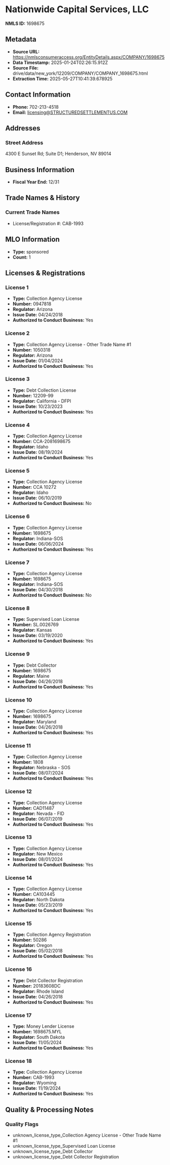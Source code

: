 # Nationwide Capital Services, LLC

**NMLS ID:** 1698675

## Metadata
- **Source URL:** https://nmlsconsumeraccess.org/EntityDetails.aspx/COMPANY/1698675
- **Data Timestamp:** 2025-01-24T02:26:15.912Z
- **Source File:** drive/data/new_york/12209/COMPANY/COMPANY_1698675.html
- **Extraction Time:** 2025-05-27T10:41:39.678925

## Contact Information
- **Phone:** 702-213-4518
- **Email:** licensing@STRUCTUREDSETTLEMENTUS.COM

## Addresses
### Street Address
4300 E Sunset Rd; Suite D1; Henderson, NV 89014

## Business Information
- **Fiscal Year End:** 12/31

## Trade Names & History
### Current Trade Names
- License/Registration #: CAB-1993

## MLO Information
- **Type:** sponsored
- **Count:** 1

## Licenses & Registrations

### License 1
- **Type:** Collection Agency License
- **Number:** 0947818
- **Regulator:** Arizona
- **Issue Date:** 04/24/2018
- **Authorized to Conduct Business:** Yes

### License 2
- **Type:** Collection Agency License - Other Trade Name #1
- **Number:** 1050318
- **Regulator:** Arizona
- **Issue Date:** 01/04/2024
- **Authorized to Conduct Business:** Yes

### License 3
- **Type:** Debt Collection License
- **Number:** 12209-99
- **Regulator:** California - DFPI
- **Issue Date:** 10/23/2023
- **Authorized to Conduct Business:** Yes

### License 4
- **Type:** Collection Agency License
- **Number:** CCA-2081698675
- **Regulator:** Idaho
- **Issue Date:** 08/19/2024
- **Authorized to Conduct Business:** Yes

### License 5
- **Type:** Collection Agency License
- **Number:** CCA 10272
- **Regulator:** Idaho
- **Issue Date:** 06/10/2019
- **Authorized to Conduct Business:** No

### License 6
- **Type:** Collection Agency License
- **Number:** 1698675
- **Regulator:** Indiana-SOS
- **Issue Date:** 06/06/2024
- **Authorized to Conduct Business:** Yes

### License 7
- **Type:** Collection Agency License
- **Number:** 1698675
- **Regulator:** Indiana-SOS
- **Issue Date:** 04/30/2018
- **Authorized to Conduct Business:** No

### License 8
- **Type:** Supervised Loan License
- **Number:** SL.0026769
- **Regulator:** Kansas
- **Issue Date:** 03/19/2020
- **Authorized to Conduct Business:** Yes

### License 9
- **Type:** Debt Collector
- **Number:** 1698675
- **Regulator:** Maine
- **Issue Date:** 04/26/2018
- **Authorized to Conduct Business:** Yes

### License 10
- **Type:** Collection Agency License
- **Number:** 1698675
- **Regulator:** Maryland
- **Issue Date:** 04/26/2018
- **Authorized to Conduct Business:** Yes

### License 11
- **Type:** Collection Agency License
- **Number:** 1808
- **Regulator:** Nebraska - SOS
- **Issue Date:** 08/07/2024
- **Authorized to Conduct Business:** Yes

### License 12
- **Type:** Collection Agency License
- **Number:** CAD11487
- **Regulator:** Nevada - FID
- **Issue Date:** 06/07/2019
- **Authorized to Conduct Business:** Yes

### License 13
- **Type:** Collection Agency License
- **Regulator:** New Mexico
- **Issue Date:** 08/01/2024
- **Authorized to Conduct Business:** Yes

### License 14
- **Type:** Collection Agency License
- **Number:** CA103445
- **Regulator:** North Dakota
- **Issue Date:** 05/23/2019
- **Authorized to Conduct Business:** Yes

### License 15
- **Type:** Collection Agency Registration
- **Number:** 50286
- **Regulator:** Oregon
- **Issue Date:** 05/02/2018
- **Authorized to Conduct Business:** Yes

### License 16
- **Type:** Debt Collector Registration
- **Number:** 20183608DC
- **Regulator:** Rhode Island
- **Issue Date:** 04/26/2018
- **Authorized to Conduct Business:** Yes

### License 17
- **Type:** Money Lender License
- **Number:** 1698675.MYL
- **Regulator:** South Dakota
- **Issue Date:** 11/05/2024
- **Authorized to Conduct Business:** Yes

### License 18
- **Type:** Collection Agency License
- **Number:** CAB-1993
- **Regulator:** Wyoming
- **Issue Date:** 11/19/2024
- **Authorized to Conduct Business:** Yes

## Quality & Processing Notes
### Quality Flags
- unknown_license_type_Collection Agency License - Other Trade Name #1
- unknown_license_type_Supervised Loan License
- unknown_license_type_Debt Collector
- unknown_license_type_Debt Collector Registration
